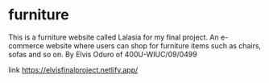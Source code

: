 # furniture

This is a furniture website called Lalasia for my final project.
An e-commerce website where users can shop for furniture items
such as chairs, sofas and so on. 
By Elvis Oduro of 400U-WIUC/09/0499

link
https://elvisfinalproject.netlify.app/
